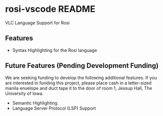 # rosi-vscode README

VLC Language Support for Rosi

## Features

- Syntax Highlighting for the Rosi language

## Future Features (Pending Development Funding)

We are seeking funding to develop the following additional features. If you are interested in funding this project, please place cash in a letter-sized manila envelope and duct tape it to the door of room 1, Jessup Hall, The University of Iowa.

- Semantic Highlighting
- Language Server Protocol (LSP) Support
